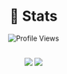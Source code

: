 <h1 align="center"> 🌌 Stats </h1>
<p align="center"> 
    <img src="https://komarev.com/ghpvc/?username=7nr&color=yellow" alt="Profile Views" /></p>
<p align="center"><br>
    <img src="https://github-readme-stats.vercel.app/api?username=7nr&theme=tokyonight"/>
    <img src="https://github-readme-stats.vercel.app/api/top-langs/?username=7nr"/>
</p>

